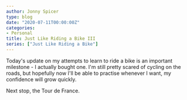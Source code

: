 ```yaml
---
author: Jonny Spicer
type: blog
date: "2020-07-11T00:00:00Z"
categories:
- Personal
title: Just Like Riding a Bike III
series: ["Just Like Riding a Bike"]
---
```

Today's update on my attempts to learn to ride a bike is an important milestone - I actually
bought one. I'm still pretty scared of cycling on the roads, but hopefully now I'll be able
to practise whenever I want, my confidence will grow quickly.

Next stop, the Tour de France.
